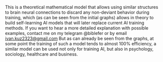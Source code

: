 This is a theoretical mathematical model that allows using similar structures to brain neural connections to discard any non-deviant behavior during training, which (as can be seen from the initial graphs) allows in theory to build self-learning AI models that will later replace current AI training methods. If you want to hear a more detailed explanation with possible examples, contact me on my telegram @biblefer or by email ivan.kuz2323@gmail.com
But as can already be seen from the graphs, at some point the training of such a model tends to almost 100% efficiency, a similar model can be used not only for training AI, but also in psychology, sociology, healthcare and business.
